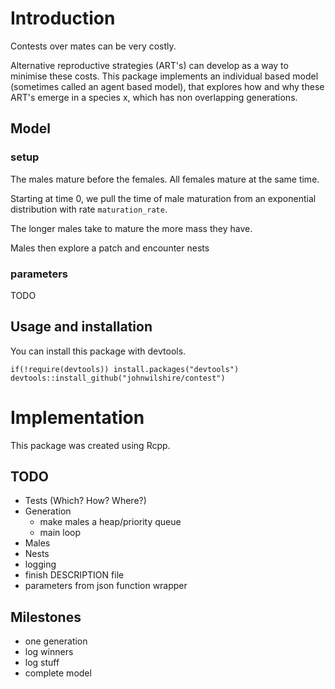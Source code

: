 # Introduction
Contests over mates can be very costly.

Alternative reproductive strategies (ART's) can develop as a way to minimise these costs.
This package implements an individual based model (sometimes called an agent based model),
that explores how and why these ART's emerge in a species x, which has non overlapping
generations.

## Model
### setup
The males mature before the females. All females mature at the same time. 

Starting at time 0, we pull the time of male maturation from an exponential distribution with rate `maturation_rate`.

The longer males take to mature the more mass they have.

Males then explore a patch and encounter nests 

### parameters
TODO

## Usage and installation
You can install this package with devtools.

```{r}
if(!require(devtools)) install.packages("devtools")
devtools::install_github("johnwilshire/contest")
```
# Implementation
This package was created using Rcpp.

## TODO
* Tests (Which? How? Where?)
* Generation
    * make males a heap/priority queue
    * main loop
* Males
* Nests
* logging
* finish DESCRIPTION file
* parameters from json function wrapper

## Milestones 
* one generation
* log winners
* log stuff
* complete model